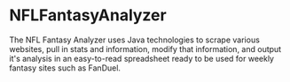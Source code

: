 # NFLFantasyAnalyzer
The NFL Fantasy Analyzer uses Java technologies to scrape various websites, pull in stats and information, modify that information, and output it's analysis in an easy-to-read spreadsheet ready to be used for weekly fantasy sites such as FanDuel.

